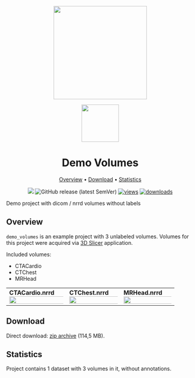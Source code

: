 <div align="center" markdown> 

<img src="https://i.imgur.com/UdBujFN.png" width="250" /> <br>

<img src="https://i.imgur.com/Lth5e29.png" width="100"/> 

# Demo Volumes  

<p align="center">

  <a href="#overview">Overview</a> •
  <a href="#download">Download</a> •
  <a href="#statistics">Statistics</a>
</p>

[![](https://img.shields.io/badge/slack-chat-green.svg?logo=slack)](https://supervise.ly/slack)
![GitHub release (latest SemVer)](https://img.shields.io/github/v/release/supervisely-ecosystem/3d-slicer-volumes-test)
[![views](https://app.supervise.ly/public/api/v3/ecosystem.counters?repo=supervisely-ecosystem/3d-slicer-volumes-test&counter=views&label=views)](https://supervise.ly) 
[![downloads](https://app.supervise.ly/public/api/v3/ecosystem.counters?repo=supervisely-ecosystem/3d-slicer-volumes-test&counter=downloads&label=downloads)](https://supervise.ly)

</div>

Demo project with dicom / nrrd volumes without labels
## Overview 

`demo_volumes` is an example project with 3 unlabeled volumes. 
Volumes for this project were acquired via [3D Slicer](https://www.slicer.org/) application.


Included volumes:
* CTACardio
* CTChest
* MRHead

<div>
  <table>
    <tr style="width: 100%">
      <td>
        <b>CTACardio.nrrd</b>
        <img src="https://i.imgur.com/spuVRGL.png" style="width:150%;"/>
      </td>
      <td>
        <b>CTChest.nrrd</b>
        <img src="https://i.imgur.com/OZ8xxQ0.png" style="width:150%;"/>
      </td>
      <td>
        <b>MRHead.nrrd</b>
        <img src="https://i.imgur.com/iycBr5i.png" style="width:150%;"/>
      </td>
    </tr>
  </table>
</div>

## Download

Direct download: [zip archive](https://cloud.enterprise.supervise.ly/remote.php/webdav/apps/demo-volumes/demo_volumes.zip) (114,5 MB).

## Statistics

Project contains 1 dataset with 3 volumes in it, without annotations.
